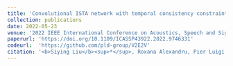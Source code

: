 ```yaml
---
title: 'Convolutional ISTA network with temporal consistency constraints for video reconstruction from event cameras'
collection: publications
date: 2022-05-23
venue: '2022 IEEE International Conference on Acoustics, Speech and Signal Processing (ICASSP)'
paperurl: 'https://doi.org/10.1109/ICASSP43922.2022.9746331'
codeurl:  'https://github.com/pld-group/V2E2V'
citation: '<b>Siying Liu</b><sup>*</sup>, Roxana Alexandru, Pier Luigi Dragotti. (2022). <i>ICASSP 2022-2022 IEEE International Conference on Acoustics, Speech and Signal Processing (ICASSP)</i>. 1935-1939.'
---
```

